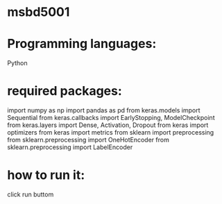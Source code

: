 # msbd5001
# Programming languages:
Python
# required packages:
import numpy as np
import pandas as pd
from keras.models import Sequential
from keras.callbacks import EarlyStopping, ModelCheckpoint
from keras.layers import Dense, Activation, Dropout
from keras import optimizers
from keras import metrics
from sklearn import preprocessing
from sklearn.preprocessing import OneHotEncoder
from sklearn.preprocessing import LabelEncoder

# how to run it:
click run buttom
